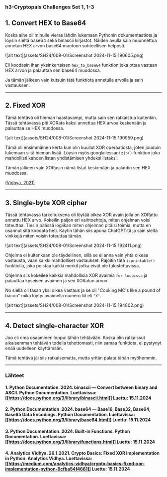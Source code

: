 <!--- metadata

title: Tästä löytyy kaikki Bonus tehtävät
date: 15.11.2024
slug:
id: ICI012AS3A-3001
week:
summary: Tässä merkinnässä käydään läpi Cryptopals-haasteiden ensimmäiset kolme tehtävää: HEX-muunnos Base64:ään, Fixed XOR sekä Single-byte XOR cipher. Ratkaisut toteutettiin Pythonilla, ja lähteitä sekä apua haettiin dokumentaatiosta ja verkosta. Neljäs tehtävä jäi vielä ratkaisematta.
tags: [ "ICI012AS3A-3001", "Application Hacking"]

--->

### h3-Cryptopals Challenges Set 1, 1-3

## 1. Convert HEX to Base64

Koska aihe oli minulle vieras lähdin lukemaan Pythonin dokumentaatiota ja löysin sieltä base64 sekä binascii kirjastot. Näiden avulla sain muunnettua annetun HEX arvon base64 muotoon suhteellisen helposti.

![alt text](assets/SH24/008-01/Screenshot 2024-11-15 190605.png)

Eli koodasin ihan yksinkertaisen `hex_to_base64` funktion joka ottaa vastaan HEX arvon ja palauttaa sen base64 muodossa.

Ja tämän jälkeen vain kutsuin tätä funktiota annetulla arvolla ja sain vastauksen.

---

## 2. Fixed XOR

Tämä tehtävä oli hieman haastavampi, mutta sain sen ratkaistua kuitenkin. Tässä tehtävässä piti XORata kaksi annettua HEX arvoa keskenään ja palauttaa se HEX muodossa.

![alt text](assets/SH24/008-01/Screenshot 2024-11-15 190959.png)

Tämä oli ensimmäinen kerta kun olin kuullut XOR operaatiosta, joten jouduin lukemaan siitä hieman lisää. Löysin myös googlailessani `zip()` funktion joka mahdollisti kahden listan yhdistämisen yhdeksi listaksi.

Tämän jälkeen vain XORasin nämä listat keskenään ja palautin sen HEX muodossa.

[(Vidhya, 2021)](https://medium.com/analytics-vidhya/crypto-basics-fixed-xor-implementation-python-9cfba54f4661)

---

## 3. Single-byte XOR cipher

Tässä tehtävässä tarkoituksena oli löytää oikea XOR avain jolla on XORattu annettu HEX arvo. Kokeilin paljon eri vaihtoehtoja, miten ohjelman voisi toteuttaa. Tiesin päässä logiikan miten ohjelman pitäisi toimia, mutta en osannut sitä koodata heti. Käytin tähän siis apuna ChatGPT:tä ja sain sieltä vinkkejä miten voisin toteuttaa tämän.

![alt text](assets/SH24/008-01/Screenshot 2024-11-15 192411.png)

Ohjelma ei kuitenkaan ole täydellinen, sillä se ei anna vain yhtä oikeaa vastausta, vaan kaikki mahdolliset vastaukset. Rajoitin tätä `isprintable()` funktiolla, joka poistaa kaikki merkit jotka eivät ole tulostettavissa.

Ohjelma siis kokeilee kaikkia mahdollisia XOR avaimia `for loopissa` ja palauttaa kyseisen avaimen ja sen XORatun arvon.

No siellä oli tasan yksi oikea vastaus ja se oli "Cooking MC's like a pound of bacon" mikä löytyi avaimella numero `88` eli `"X"`.

![alt text](assets/SH24/008-01/Screenshot 2024-11-15 194802.png)

---

## 4. Detect single-character XOR

Joo eli oma osaaminen loppui tähän tehtävään. Koska olin ratkaissut aikaisemman tehtävän todella tehottomasti, niin samaa funktiota, ei pystynyt enää uudelleen käyttämään.

Tämä tehtävä jäi siis ratkaisematta, mutta yritän palata tähän myöhemmin.

---

### Lähteet

#### 1. Python Documentation. 2024. binascii — Convert between binary and ASCII. Python Documentation. Luettavissa: [[https://docs.python.org/3/library/binascii.html]] Luettu: 15.11.2024

#### 2. Python Documentation. 2024. base64 — Base16, Base32, Base64, Base85 Data Encodings. Python Documentation. Luettavissa: [[https://docs.python.org/3/library/base64.html]] Luettu: 15.11.2024

#### 3. Python Documentation. 2024. Built-in Functions. Python Documentation. Luettavissa: [[https://docs.python.org/3/library/functions.html]] Luettu: 15.11.2024

#### 4. Analytics Vidhya. 26.1.2021. Crypto Basics: Fixed XOR Implementation in Python. Analytics Vidhya. Luettavissa: [[https://medium.com/analytics-vidhya/crypto-basics-fixed-xor-implementation-python-9cfba54f4661]] Luettu: 15.11.2024
